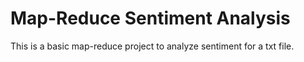 # Map-Reduce Sentiment Analysis

This is a basic map-reduce project to analyze sentiment for a txt file.
